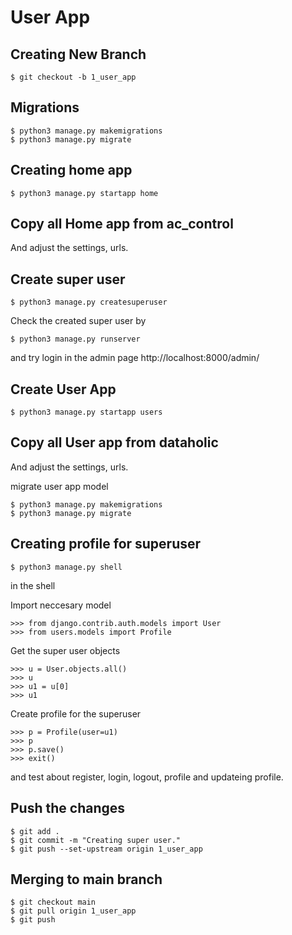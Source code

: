 # User App

## Creating New Branch

	$ git checkout -b 1_user_app


## Migrations
	$ python3 manage.py makemigrations
	$ python3 manage.py migrate

## Creating home app
	$ python3 manage.py startapp home
## Copy all Home app from ac_control
And adjust the settings, urls.



## Create super user

	$ python3 manage.py createsuperuser
	
Check the created super user by
	
	$ python3 manage.py runserver

and try login in the admin page http://localhost:8000/admin/


## Create User App

	$ python3 manage.py startapp users

## Copy all User app from dataholic
And adjust the settings, urls.

migrate user app model
	
	$ python3 manage.py makemigrations
	$ python3 manage.py migrate


## Creating profile for superuser
	
	$ python3 manage.py shell
in the shell

Import neccesary model

	>>> from django.contrib.auth.models import User
	>>> from users.models import Profile

Get the super user objects

	>>> u = User.objects.all()
	>>> u
	>>> u1 = u[0]
	>>> u1

Create profile for the superuser

	>>> p = Profile(user=u1)
	>>> p
	>>> p.save()
	>>> exit()

and test about register, login, logout, profile and updateing profile.

## Push the changes

	$ git add .
	$ git commit -m "Creating super user."
	$ git push --set-upstream origin 1_user_app


## Merging to main branch

	$ git checkout main
	$ git pull origin 1_user_app
	$ git push

